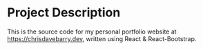 # Project Description
This is the source code for my personal portfolio website at https://chrisdavebarry.dev, written using React & React-Bootstrap.
